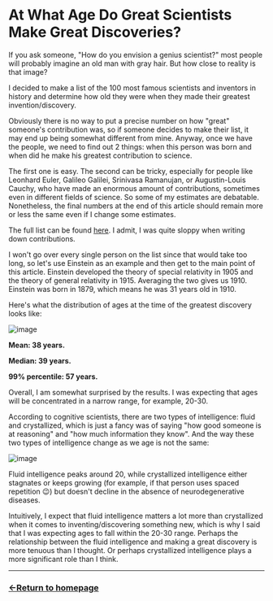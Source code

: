 # At What Age Do Great Scientists Make Great Discoveries?

If you ask someone, "How do you envision a genius scientist?" most people will probably imagine an old man with gray hair. But how close to reality is that image?

I decided to make a list of the 100 most famous scientists and inventors in history and determine how old they were when they made their greatest invention/discovery.

Obviously there is no way to put a precise number on how "great" someone's contribution was, so if someone decides to make their list, it may end up being somewhat different from mine. Anyway, once we have the people, we need to find out 2 things: when this person was born and when did he make his greatest contribution to science.

The first one is easy. The second can be tricky, especially for people like Leonhard Euler, Galileo Galilei, Srinivasa Ramanujan, or Augustin-Louis Cauchy, who have made an enormous amount of contributions, sometimes even in different fields of science. So some of my estimates are debatable. Nonetheless, the final numbers at the end of this article should remain more or less the same even if I change some estimates.

The full list can be found [here](https://docs.google.com/spreadsheets/d/1mPnYsYydydhAcNebVCPkUYtrOPRzTl1A/edit?usp=sharing&ouid=112204483776265915673&rtpof=true&sd=true). I admit, I was quite sloppy when writing down contributions.

I won't go over every single person on the list since that would take too long, so let's use Einstein as an example and then get to the main point of this article. Einstein developed the theory of special relativity in 1905 and the theory of general relativity in 1915. 
Averaging the two gives us 1910. Einstein was born in 1879, which means he was 31 years old in 1910.

Here's what the distribution of ages at the time of the greatest discovery looks like:

![image](https://github.com/user-attachments/assets/87213713-ac5c-453e-88c9-91542a9c9e62)

**Mean: 38 years.**

**Median: 39 years.**

**99% percentile: 57 years.**

Overall, I am somewhat surprised by the results. I was expecting that ages will be concentrated in a narrow range, for example, 20-30. 

According to cognitive scientists, there are two types of intelligence: fluid and crystallized, which is just a fancy was of saying "how good someone is at reasoning" and "how much information they know". And the way these two types of intelligence change as we age is not the same:

![image](https://github.com/user-attachments/assets/7ce64f95-dbaa-4cc4-b773-660dc60cfb80)

Fluid intelligence peaks around 20, while crystallized intelligence either stagnates or keeps growing (for example, if that person uses spaced repetition 😉) but doesn't decline in the absence of neurodegenerative diseases.

Intuitively, I expect that fluid intelligence matters a lot more than crystallized when it comes to inventing/discovering something new, which is why I said that I was expecting ages to fall within the 20-30 range. 
Perhaps the relationship between the fluid intelligence and making a great discovery is more tenuous than I thought. Or perhaps crystallized intelligence plays a more significant role than I think.


___
### [←Return to homepage](https://expertium.github.io/)
